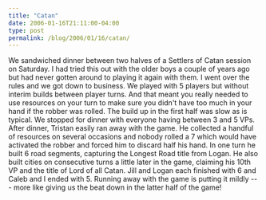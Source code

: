 ```yaml
---
title: "Catan"
date: 2006-01-16T21:11:00-04:00
type: post
permalink: /blog/2006/01/16/catan/
---
```

We sandwiched dinner between two halves of a Settlers of Catan session on Saturday. I had tried this out with the older boys a couple of years ago but had never gotten around to playing it again with them. I went over the rules and we got down to business. We played with 5 players but without interim builds between player turns. And that meant you really needed to use resources on your turn to make sure you didn't have too much in your hand if the robber was rolled. The build up in the first half was slow as is typical. We stopped for dinner with everyone having between 3 and 5 VPs. After dinner, Tristan easily ran away with the game. He collected a handful of resources on several occasions and nobody rolled a 7 which would have activated the robber and forced him to discard half his hand. In one turn he built 6 road segments, capturing the Longest Road title from Logan. He also built cities on consecutive turns a little later in the game, claiming his 10th VP and the title of Lord of all Catan. Jill and Logan each finished with 6 and Caleb and I ended with 5. Running away with the game is putting it mildly --- more like giving us the beat down in the latter half of the game!
